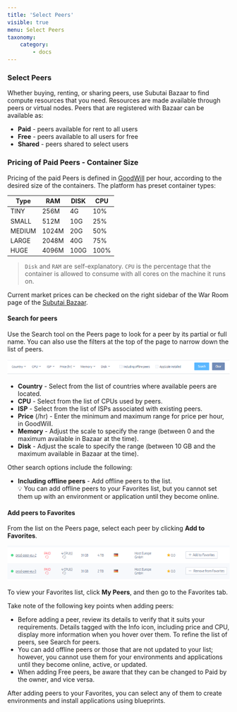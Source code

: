 ```yaml
---
title: 'Select Peers'
visible: true
menu: Select Peers
taxonomy:
    category:
        - docs
---
```


### Select Peers
Whether buying, renting, or sharing peers, use Subutai Bazaar to find compute resources that you need. Resources are made available through peers or virtual nodes. Peers that are registered with Bazaar can be available as:

* **Paid** - peers available for rent to all users
* **Free** - peers available to all users for free
* **Shared** - peers shared to select users

### Pricing of Paid Peers - Container Size

Pricing of the paid Peers is defined in [GoodWill](../../../glossary/good-will) per hour, according to the desired size of the containers. The platform has preset container types:

| Type | RAM | DISK | CPU |
| ---- | --- | ---- | --- |
|TINY|256M|4G|10%|
|SMALL|512M|10G|25%|
|MEDIUM|1024M|20G|50%|
|LARGE|2048M|40G|75%|
|HUGE|4096M|100G|100%|

> `Disk` and `RAM` are self-explanatory. `CPU` is the percentage that the container is allowed to consume with all cores on the machine it runs on.

Current market prices can be checked on the right sidebar of the War Room page of the [Subutai Bazaar](https://bazaar.subutai.io).

#### <a id="search-for-peers"> </a> Search for peers
Use the Search tool on the Peers page to look for a peer by its partial or full name. You can also use the filters at the top of the page to narrow down the list of peers.

![Search Peers](bazaar-search-peer.png)

* **Country** - Select from the list of countries where available peers are located.
* **CPU** - Select from the list of CPUs used by peers.
* **ISP** - Select from the list of ISPs associated with existing peers.
* **Price** (/hr) - Enter the minimum and maximum range for price per hour, in GoodWill.
* **Memory** - Adjust the scale to specify the range (between 0 and the maximum available in Bazaar at the time).
* **Disk** - Adjust the scale to specify the range (between 10 GB and the maximum available in Bazaar at the time).

Other search options include the following:
* **Including offline peers** - Add offline peers to the list.   
   💡 You can add offline peers to your Favorites list, but you cannot set them up with an environment or application until they become online.

#### Add peers to Favorites
From the list on the Peers page, select each peer by clicking **Add to Favorites**. 

![Add Peers](bazaar-add-peer.png)

To view your Favorites list, click **My Peers**, and then go to the Favorites tab. 

Take note of the following key points when adding peers:

* Before adding a peer, review its details to verify that it suits your requirements. Details tagged with the Info icon, including price and CPU, display more information when you hover over them. To refine the list of peers, see Search for peers.
* You can add offline peers or those that are not updated to your list; however, you cannot use them for your environments and applications until they become online,  active, or updated.
* When adding Free peers, be aware that they can be changed to Paid by the owner, and vice versa.

After adding peers to your Favorites, you can select any of them to create environments and install applications using blueprints. 
